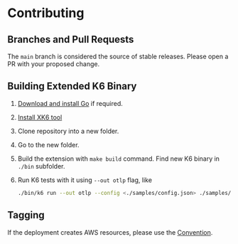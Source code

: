 # Contributing

## Branches and Pull Requests

The `main` branch is considered the source of stable releases.
Please open a PR with your proposed change.

## Building Extended K6 Binary

1. [Download and install Go](https://go.dev/doc/install) if required.
2. [Install XK6 tool](https://github.com/grafana/xk6/?tab=readme-ov-file#install-xk6)
3. Clone repository into a new folder.
4. Go to the new folder.
5. Build the extension with `make build` command. Find new K6 binary in `./bin` subfolder.
6. Run K6 tests with it using `--out otlp` flag, like

   ```sh
   ./bin/k6 run --out otlp --config <./samples/config.json> ./samples/test.js
   ```

## Tagging

If the deployment creates AWS resources, please use the [Convention](./doc/resource-tagging-convention.md).
